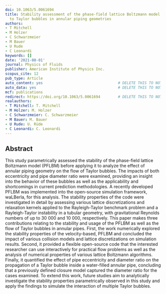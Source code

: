 ```yaml
---
doi: 10.1063/5.0061694
title: Stability assessment of the phase-field lattice Boltzmann model and its application
  to Taylor bubbles in annular piping geometries
authors:
- T Mitchell
- M Holzer
- C Schwarzmeier
- M Bauer
- U Rude
- C Leonardi
keywords: []
date: '2021-08-01'
journal: Physics of Fluids
publisher: American Institute of Physics Inc.
scopus_cite: 12
pub_type: Article
auto_content: yes                                  # DELETE THIS TO NOT AUTO GENERATE CONTENT
auto_data: yes                                     # DELETE THIS TO NOT AUTO GENERATE METADATA
mcf: publications
redirect: https://doi.org/10.1063/5.0061694        # DELETE THIS TO NOT REDIRECT
realauthors:
- T Mitchell: T. Mitchell
- M Holzer: M. Holzer
- C Schwarzmeier: C. Schwarzmeier
- M Bauer: M. Bauer
- U Rude: U. Rüde
- C Leonardi: C. Leonardi
---
```



## Abstract
This study parametrically assessed the stability of the phase-field lattice Boltzmann model (PFLBM) before applying it to analyze the effect of annular piping geometry on the flow of Taylor bubbles. The impacts of both eccentricity and pipe diameter ratio were examined, providing an insight into the behavior of these bubbles as well as the applicability and shortcomings in current prediction methodologies. A recently developed PFLBM was implemented into the open-source simulation framework, waLBerla, for this analysis. The stability properties of the code were investigated in detail by assessing various lattice discretizations and relaxation kernels applied to the Rayleigh-Taylor benchmark problem and a Rayleigh-Taylor instability in a tubular geometry, with gravitational Reynolds numbers of up to 30 000 and 10 000, respectively. This paper makes three contributions relating to the stability and usage of the PFLBM as well as the flow of Taylor bubbles in annular pipes. First, the work numerically explored the stability properties of the velocity-based, PFLBM and concluded the impact of various collision models and lattice discretizations on simulation results. Second, it provided a flexible open-source code that the interested researcher can use interactively for practical flow problems as well as the analysis of numerical properties of various lattice Boltzmann algorithms. Finally, it quantified the effect of pipe eccentricity and diameter ratio on the propagation of a Taylor bubble inside a water-filled annular pipe, concluding that a previously defined closure model captured the diameter ratio for the cases examined. To extend this work, future studies aim to analytically investigate the stability properties parametrically observed in this study and apply the findings to simulate the interaction of multiple Taylor bubbles.
